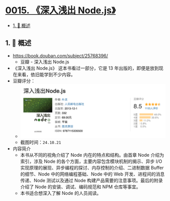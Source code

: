 # [0015. 《深入浅出 Node.js》](https://github.com/Tdahuyou/TNotes.nodejs/tree/main/notes/0015.%20%E3%80%8A%E6%B7%B1%E5%85%A5%E6%B5%85%E5%87%BA%20Node.js%E3%80%8B)

<!-- region:toc -->

- [1. 📒 概述](#1--概述)

<!-- endregion:toc -->

## 1. 📒 概述

- https://book.douban.com/subject/25768396/
  - 豆瓣 - 深入浅出 Node.js
- 《深入浅出 Node.js》 这本书看过一部分，它是 13 年出版的，即便是放到现在来看，依旧能学到不少内容。
- 豆瓣评分：
  - ![](assets/2024-10-21-02-35-32.png)
  - 截图时间：`24.10.21`
- 内容简介
  - 本书从不同的视角介绍了 Node 内在的特点和结构。由首章 Node 介绍为索引，涉及 Node 的各个方面，主要内容包含模块机制的揭示、异步 I/O 实现原理的展现、异步编程的探讨、内存控制的介绍、二进制数据 Buffer 的细节、Node 中的网络编程基础、Node 中的 Web 开发、进程间的消息传递、Node 测试以及通过 Node 构建产品需要的注意事项。最后的附录介绍了 Node 的安装、调试、编码规范和 NPM 仓库等事宜。
  - 本书适合想深入了解 Node 的人员阅读。
